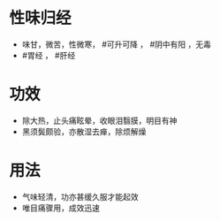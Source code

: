 # 性味归经
- 味甘，微苦，性微寒， #可升可降 ， #阴中有阳  ，无毒
-  #胃经  ， #肝经
# 功效
- 除大热，止头痛眩晕，收眼泪翳膜，明目有神
- 黑须鬓颇验，亦散湿去瘅，除烦解燥
# 用法
- 气味轻清，功亦甚缓久服才能起效
- 唯目痛骤用，成效迅速